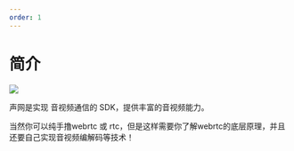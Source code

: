 ```yaml
---
order: 1
---
```

# 简介

![](https://www.shengwang.cn/_cache_b9e9/content/1%E4%BA%A7%E5%93%81%E7%9F%A9%E9%98%B5-4311110000097040.jpeg)

声网是实现 音视频通信的 SDK，提供丰富的音视频能力。

当然你可以纯手撸webrtc 或 rtc，但是这样需要你了解webrtc的底层原理，并且还要自己实现音视频编解码等技术！